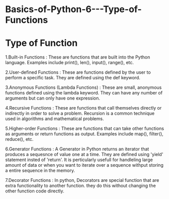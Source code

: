 # Basics-of-Python-6---Type-of-Functions

# Type of Function

1.Built-in Functions : These are functions that are built into the Python language. Examples include print(), len(), input(), range(), etc.

2.User-defined Functions : These are functions defined by the user to perform a specific task. They are defined using the def keyword.

3.Anonymous Functions (Lambda Functions) : These are small, anonymous functions defined using the lambda keyword. They can have any number of arguments but can only have one expression.

4.Recursive Functions : These are functions that call themselves directly or indirectly in order to solve a problem. Recursion is a common technique used in algorithms and mathematical problems.

5.Higher-order Functions : These are functions that can take other functions as arguments or return functions as output. Examples include map(), filter(), reduce(), etc.

6.Generator Functions : A Generator in Python returns an iterator that produces a sequesnce of value one at a time. They are defined using 'yield' statement insted of 'return'. It is perticularly usefull for handleling large amount of data or when you want to iterate over a sequence withput storing a entire sequence in the memory.

7.Decorator Functions : In python, Decorators are special function that are extra functionality to another function. they do this without changing the other function code directly.
